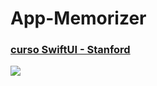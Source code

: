 # App-Memorizer
### [**curso SwiftUI - Stanford**](https://youtu.be/bqu6BquVi2M)
<img src = "/Users/geizianealexandre/Desktop/foto.png" > 
